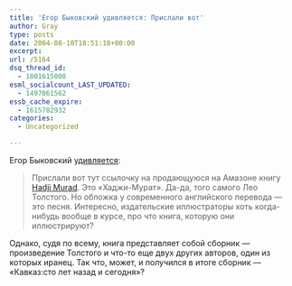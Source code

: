 ```yaml
---
title: 'Егор Быковский удивляется: Прислали вот'
author: Gray
type: posts
date: 2004-08-10T18:51:18+00:00
excerpt:
url: /5164
dsq_thread_id:
  - 1801615008
esml_socialcount_LAST_UPDATED:
  - 1497061562
essb_cache_expire:
  - 1615782932
categories:
  - Uncategorized

---
```








Егор Быковский <a href="http://information.ru/sab/index.php?itemid=544" target="_blank">удивляется</a>:

> Прислали вот тут ссылочку на продающуюся на Амазоне книгу <a href="http://www.amazon.com/exec/obidos/tg/detail/-/0812967119/qid=1092045323/sr=8-2/ref=sr_8_xs_ap_i2_xgl14/102-5983904-5615328?v=glance&#038;s=books&#038;n=507846" target="_blank">Hadji Murad</a>. Это &#171;Хаджи-Мурат&#187;. Да-да, того самого Лео Толстого. Но обложка у современного английского перевода &#8212; это песня. Интересно, издательские иллюстраторы хоть когда-нибудь вообще в курсе, про что книга, которую они иллюстрируют?

Однако, судя по всему, книга представляет собой сборник &#8212; произведение Толстого и что-то еще двух других авторов, один из которых иранец. Так что, может, и получился в итоге сборник &#8212; &#171;Кавказ:сто лет назад и сегодня&#187;?